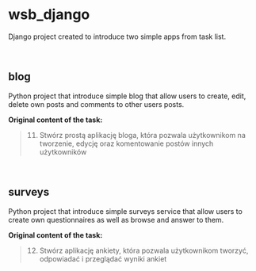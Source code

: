 # wsb_django
Django project created to introduce two simple apps from task list.

<br>

## blog
Python project that introduce simple blog that allow users to create, edit, delete own posts and comments to other users posts.


**Original content of the task:**

> 11. Stwórz prostą aplikację bloga, która pozwala użytkownikom na tworzenie, edycję oraz komentowanie postów innych użytkowników

<br>

## surveys
Python project that introduce simple surveys service that allow users to create own questionnaires as well as browse and answer to them.

**Original content of the task:**

> 12. Stwórz aplikację ankiety, która pozwala użytkownikom tworzyć, odpowiadać i przeglądać wyniki ankiet